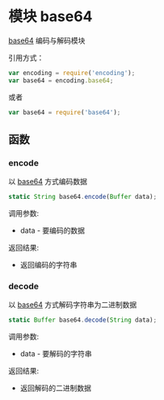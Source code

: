 # 模块 base64
[base64](/docs/manual/module/ifs/base64.md.html) 编码与解码模块

引用方式：
```JavaScript
var encoding = require('encoding');
var base64 = encoding.base64;
```
或者
```JavaScript
var base64 = require('base64');
```
## 函数
        
### encode
以 [base64](/docs/manual/module/ifs/base64.md.html) 方式编码数据
```JavaScript
static String base64.encode(Buffer data);
```

调用参数:
* data - 要编码的数据

返回结果:
* 返回编码的字符串

### decode
以 [base64](/docs/manual/module/ifs/base64.md.html) 方式解码字符串为二进制数据
```JavaScript
static Buffer base64.decode(String data);
```

调用参数:
* data - 要解码的字符串

返回结果:
* 返回解码的二进制数据

